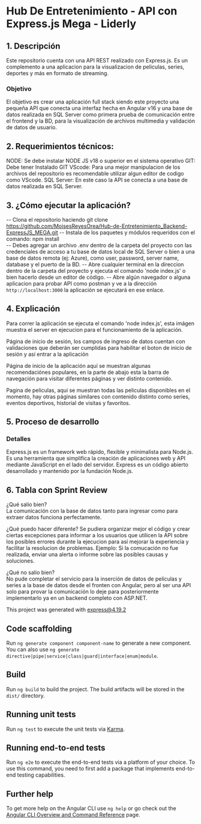 # Hub De Entretenimiento - API con Express.js Mega - Liderly

## 1. Descripción
Este repositorio cuenta con una API REST realizado con Express.js. Es un complemento a una aplicacion para la visualizacion de peliculas, series, deportes y más en formato de streaming.

### Objetivo
El objetivo es crear una aplicación full stack siendo este proyecto una pequeña API que conecta una interfaz hecha en Angular v16 y una base de datos realizada en SQL Server como primera prueba de comunicación entre el frontend y la BD, para la visualización de archivos multimedia y validación de datos de usuario.

## 2. Requerimientos técnicos:
NODE: Se debe instalar NODE JS v18 o superior en el sistema operativo
GIT: Debe tener Instalado GIT
VScode: Para una mejor manipulacion de los archivos del repositorio es recomendable utilizar algun editor de codigo como VScode.
SQL Server: En este caso la API se conecta a una base de datos realizada en SQL Server.

## 3. ¿Cómo ejecutar la aplicación?

-- Clona el repositorio haciendo git clone https://github.com/MoisesReyesOrea/Hub-de-Entretenimiento_Backend-ExpressJS_MEGA.git
-- Instala de los paquetes y módulos requeridos con el comando: npm install  
-- Debes agregar un archivo .env dentro de la carpeta del proyecto con las credenciales de acceso a tu base de datos local de SQL Server o bien a una base de datos remota (ej: Azure), como user, password, server name, database y el puerto de la BD. 
-- Abre cualquier terminal en la direccion dentro de la carpeta del proyecto y ejecuta el comando 'node index.js' o bien hacerlo desde un editor de código.
-- Abre algún navegador o alguna aplicacion para probar API como postman y ve a la dirección `http://localhost:3000` la aplicación se ejecutará en ese enlace.

## 4. Explicación


Para correr la aplicación se ejecuta el comando 'node index.js', esta imágen muestra el server en ejecucion para el funcionamiento de la aplicación.




Página de inicio de sesión, los campos de ingreso de datos cuentan con validaciones que deberán ser cumplidas para habilitar el boton de inicio de sesión y así entrar a la aplicación



Página de inicio de la aplicación aquí se muestran algunas recomendaciónes populares, en la parte de abajo esta la barra de navegación para visitar diferentes páginas y ver distinto contenido.



Pagina de peliculas, aqui se muestran todas las peliculas disponibles en el momento, hay otras páginas similares con contenido distinto como series, eventos deportivos, historial de visitas y favoritos.



## 5. Proceso de desarrollo

### Detalles
Express.js es un framework web rápido, flexible y minimalista para Node.js. Es una herramienta que simplifica la creación de aplicaciones web y API mediante JavaScript en el lado del servidor. Express es un código abierto desarrollado y mantenido por la fundación Node.js.


## 6. Tabla con Sprint Review
¿Qué salio bien?  
La comunicación con la base de datos tanto para ingresar como para extraer datos funciona perfectamente.

¿Qué puedo hacer diferente?
Se pudiera organizar mejor el código y crear ciertas excepciones para informar a los usuarios que utilicen la API sobre los posibles errores durante la ejecucion para así mejorar la experiencia y facilitar la resolucion de problemas. Ejemplo: Si la comucación no fue realizada, enviar una alerta o informe sobre las posibles causas y soluciones.

¿Qué no salio bien?  
No pude completar el servicio para la inserción de datos de películas y series a la base de datos desde el fronten con Angular, pero al ser una API solo para provar la comunicación lo deje para posteriormente implementarlo ya en un backend completo con ASP.NET. 



This project was generated with express@4.19.2



## Code scaffolding

Run `ng generate component component-name` to generate a new component. You can also use `ng generate directive|pipe|service|class|guard|interface|enum|module`.

## Build

Run `ng build` to build the project. The build artifacts will be stored in the `dist/` directory.

## Running unit tests

Run `ng test` to execute the unit tests via [Karma](https://karma-runner.github.io).

## Running end-to-end tests

Run `ng e2e` to execute the end-to-end tests via a platform of your choice. To use this command, you need to first add a package that implements end-to-end testing capabilities.

## Further help

To get more help on the Angular CLI use `ng help` or go check out the [Angular CLI Overview and Command Reference](https://angular.io/cli) page.
